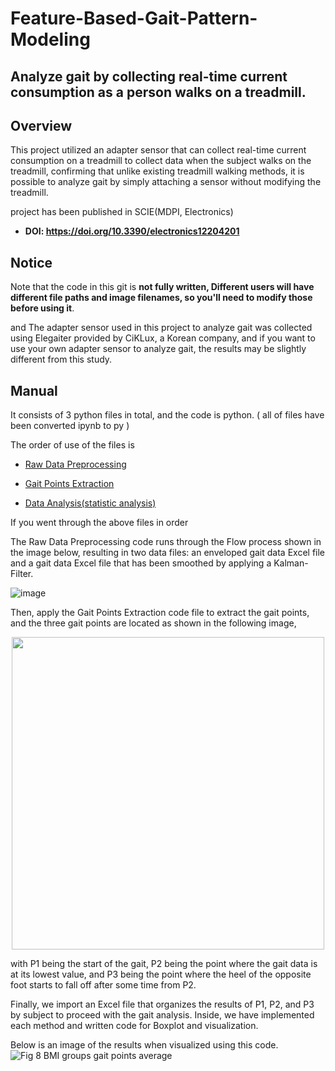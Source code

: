 # Feature-Based-Gait-Pattern-Modeling

Analyze gait by collecting real-time current consumption as a person walks on a treadmill.
---
## Overview

This project utilized an adapter sensor that can collect real-time current consumption on a treadmill to collect data when the subject walks on the treadmill, confirming that unlike existing treadmill walking methods, it is possible to analyze gait by simply attaching a sensor without modifying the treadmill.

project has been published in SCIE(MDPI, Electronics)

* __DOI: https://doi.org/10.3390/electronics12204201__

## Notice

Note that the code in this git is __not fully written, Different users will have different file paths and image filenames, so you'll need to modify those before using it__. 

and The adapter sensor used in this project to analyze gait was collected using Elegaiter provided by CiKLux, a Korean company, and if you want to use your own adapter sensor to analyze gait, the results may be slightly different from this study.

## Manual

It consists of 3 python files in total, and the code is python. ( all of files have been converted ipynb to py )

The order of use of the files is
- [Raw Data Preprocessing](https://github.com/Lemmondrop/Feature-Based-Gait-Pattern-Modeling/blob/main/Raw%20Data%20Preprocessing.py)

- [Gait Points Extraction](https://github.com/Lemmondrop/Feature-Based-Gait-Pattern-Modeling/blob/main/Gait%20Points%20Extraction.py)

- [Data Analysis(statistic analysis)](https://github.com/Lemmondrop/Feature-Based-Gait-Pattern-Modeling/blob/main/Data%20Analysis(statistic%20analysis).py)

If you went through the above files in order

The Raw Data Preprocessing code runs through the Flow process shown in the image below, resulting in two data files: an enveloped gait data Excel file and a gait data Excel file that has been smoothed by applying a Kalman-Filter.

![image](https://github.com/user-attachments/assets/fb01a6e0-7e5c-4ce8-aeae-f8dc6d8dbbd4)

Then, apply the Gait Points Extraction code file to extract the gait points, and the three gait points are located as shown in the following image,

<p align="center"><img src="https://github.com/user-attachments/assets/df12b3e3-d5b1-4eb8-84cb-9e3ecadc34ee" height="500px" width="500px"></p>

with P1 being the start of the gait, P2 being the point where the gait data is at its lowest value, and P3 being the point where the heel of the opposite foot starts to fall off after some time from P2.

Finally, we import an Excel file that organizes the results of P1, P2, and P3 by subject to proceed with the gait analysis.
Inside, we have implemented each method and written code for Boxplot and visualization.

Below is an image of the results when visualized using this code.
![Fig 8  BMI groups gait points average](https://github.com/user-attachments/assets/4648a7a8-ef2d-48cb-9b27-6a1880a6fe0e)

